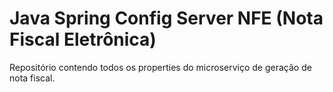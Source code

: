 # Java Spring Config Server NFE (Nota Fiscal Eletrônica)

Repositório contendo todos os properties do microserviço de geração de nota fiscal.
